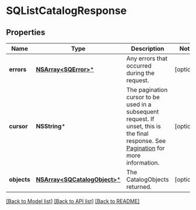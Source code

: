 # SQListCatalogResponse

## Properties
Name | Type | Description | Notes
------------ | ------------- | ------------- | -------------
**errors** | [**NSArray&lt;SQError&gt;***](SQError.md) | Any errors that occurred during the request. | [optional] 
**cursor** | **NSString*** | The pagination cursor to be used in a subsequent request. If unset, this is the final response. See [Pagination](https://developer.squareup.com/docs/build-basics/common-api-patterns/pagination) for more information. | [optional] 
**objects** | [**NSArray&lt;SQCatalogObject&gt;***](SQCatalogObject.md) | The CatalogObjects returned. | [optional] 

[[Back to Model list]](../README.md#documentation-for-models) [[Back to API list]](../README.md#documentation-for-api-endpoints) [[Back to README]](../README.md)



